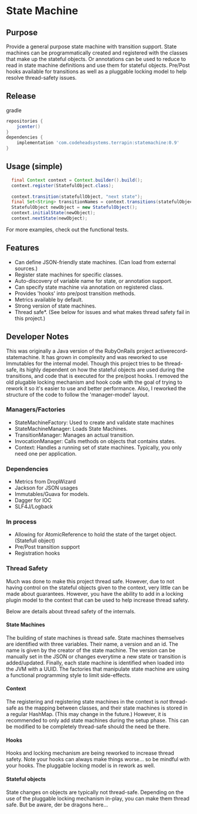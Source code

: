 # State Machine

## Purpose
Provide a general purpose state machine with transition support. State machines can be programmatically
created and registered with the classes that make up the stateful objects. Or annotations can be used
to reduce to read in state machine definitions and use them for stateful objects. Pre/Post hooks available
for transitions as well as a pluggable locking model to help resolve thread-safety issues.

## Release

gradle
```groovy
repositories {
    jcenter()
}
dependencies {
    implementation 'com.codeheadsystems.terrapin:statemachine:0.9'
}
```

## Usage (simple)
```java
  final Context context = Context.builder().build();
  context.register(StatefulObject.class);
  
  context.transition(statefullObject, "next state");
  final Set<String> transitionNames = context.transitions(statefulObject);
  StatefulObject newObject = new StatefulObject();
  context.initialState(newObject);
  context.nextState(newObject);
```
For more examples, check out the functional tests.

## Features
* Can define JSON-friendly state machines. (Can load from external sources.)
* Register state machines for specific classes.
* Auto-discovery of variable name for state, or annotation support.
* Can specify state machine via annotation on registered class.
* Provides 'hooks' into pre/post transition methods.
* Metrics available by default.
* Strong version of state machines.
* Thread safe*. (See below for issues and what makes thread safety fail in this project.)

## Developer Notes

This was originally a Java version of the RubyOnRails project activerecord-statemachine. It has grown in complexity
and was reworked to use Immutables for the internal model.
Though this project tries to be thread-safe, its highly dependent on how the stateful objects are used during
the transitions, and code that is executed for the pre/post hooks. I removed the old plugable locking mechanism and
hook code with the goal of trying to rework it so it's easier to use and better performance. Also, I
reworked the structure of the code to follow the 'manager-model' layout.

### Managers/Factories
* StateMachineFactory: Used to create and validate state machines
* StateMachineManager: Loads State Machines.
* TransitionManager: Manages an actual transition.
* InvocationManager: Calls methods on objects that contains states.
* Context: Handles a running set of state machines. Typically, you only need one per application.

### Dependencies
* Metrics from DropWizard
* Jackson for JSON usages
* Immutables/Guava for models.
* Dagger for IOC
* SLF4J/Logback

### In process
* Allowing for AtomicReference to hold the state of the target object. (Statefull object) 
* Pre/Post transition support
* Registration hooks

### Thread Safety
Much was done to make this project thread safe. However, due to not having control on the stateful objects given
to the context, very little can be made about guarantees. However, you have the ability to add in a locking 
plugin model to the context that can be used to help increase thread safety.

Below are details about thread safety of the internals.

#### State Machines

The building of state machines is thread safe. State machines themselves are identified with three
variables. Their name, a version and an id. The name is given by the creator of the state machine. The version
can be manually set in the JSON or changes everytime a new state or transition is added/updated. Finally, each
state machine is identified when loaded into the JVM with a UUID. The factories that manipulate state machine
are using a functional programming style to limit side-effects. 

#### Context

The registering and registering state machines in the context is *not* thread-safe as the mapping between classes, and 
their state machines is stored in a regular HashMap. (This may change in the future.) 
However, it is recommended to only add state machines during the setup phase. This can be modified to be
completely thread-safe should the need be there.

#### Hooks
Hooks and locking mechanism are being reworked to increase thread safety. Note your hooks can always make things worse... so be mindful
with your hooks. The pluggable locking model is in rework as well.

#### Stateful objects
State changes on objects are typically not thread-safe. Depending on the use of the pluggable locking mechanism in-play,
you can make them thread safe. But be aware, der be dragons here...
